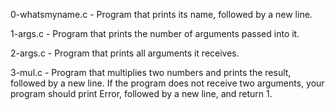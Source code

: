 0-whatsmyname.c - Program that prints its name, followed by a new line.

1-args.c - Program that prints the number of arguments passed into it.

2-args.c - Program that prints all arguments it receives.

3-mul.c - Program that multiplies two numbers and prints the result,  followed by a new line. If the program does not receive two arguments, your program should print Error, followed by a new line, and return 1.
